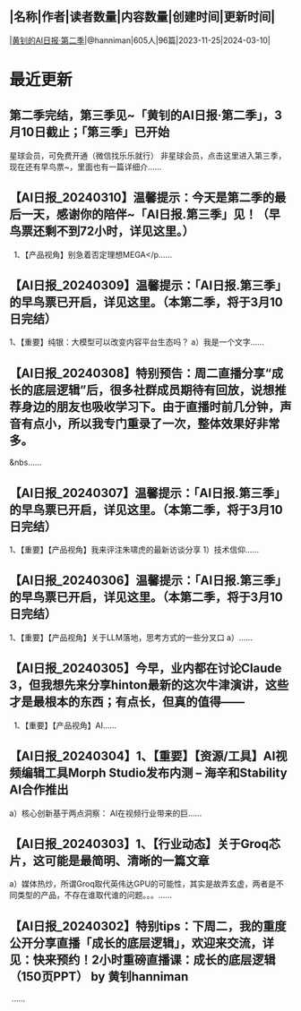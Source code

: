 |名称|作者|读者数量|内容数量|创建时间|更新时间|
---
|[黄钊的AI日报·第二季](https://xiaobot.net/p/ai02?refer=0b133df9-27dc-423b-8101-639049001c13)|@hanniman|605人|96篇|2023-11-25|2024-03-10|

# 最近更新
## 第二季完结，第三季见~「黄钊的AI日报·第二季」，3月10日截止；「第三季」已开始
星球会员，可免费开通（微信找乐乐就行）
非星球会员，点击这里进入第三季，现在还有早鸟票~，里面也有一篇详细介......
## 【AI日报_20240310】温馨提示：今天是第二季的最后一天，感谢你的陪伴~「AI日报.第三季」见！（早鸟票还剩不到72小时，详见这里。）
&nbsp;
1、【产品视角】别急着否定理想MEGA</p......
## 【AI日报_20240309】温馨提示：「AI日报.第三季」的早鸟票已开启，详见这里。（本第二季，将于3月10日完结）

1、【重要】纯银：大模型可以改变内容平台生态吗？
a）我是一个文字......
## 【AI日报_20240308】特别预告：周二直播分享“成长的底层逻辑”后，很多社群成员期待有回放，说想推荐身边的朋友也吸收学习下。由于直播时前几分钟，声音有点小，所以我专门重录了一次，整体效果好非常多。
&nbs......
## 【AI日报_20240307】温馨提示：「AI日报.第三季」的早鸟票已开启，详见这里。（本第二季，将于3月10日完结）

1、【重要】【产品视角】我来评注朱啸虎的最新访谈分享
1）技术信仰......
## 【AI日报_20240306】温馨提示：「AI日报.第三季」的早鸟票已开启，详见这里。（本第二季，将于3月10日完结）

1、【重要】【产品视角】关于LLM落地，思考方式的一些分叉口
a）......
## 【AI日报_20240305】今早，业内都在讨论Claude 3，但我想先来分享hinton最新的这次牛津演讲，这些才是最根本的东西；有点长，但真的值得——
&nbsp;
1、【重要】【产品视角】AI......
## 【AI日报_20240304】1、【重要】【资源/工具】AI视频编辑工具Morph Studio发布内测 – 海辛和Stability AI合作推出
a）核心创新基于两点洞察：
AI在视频行业带来的巨......
## 【AI日报_20240303】1、【行业动态】关于Groq芯片，这可能是最简明、清晰的一篇文章
a）媒体热炒，所谓Groq取代英伟达GPU的可能性，其实是故弄玄虚，两者是不同类型的产品，不存在谁取代谁的问题。。。......
## 【AI日报_20240302】特别tips：下周二，我的重度公开分享直播「成长的底层逻辑」，欢迎来交流，详见：快来预约！2小时重磅直播课：成长的底层逻辑（150页PPT） by 黄钊hanniman
&nbsp;......

